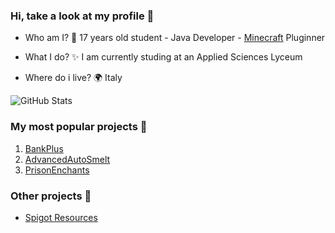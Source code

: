 ### Hi, take a look at my profile 👋

- Who am I? 🤔 
17 years old student - Java Developer - [Minecraft](https://www.minecraft.net/it-it) Pluginner

- What I do? ✨ 
I am currently studing at an Applied Sciences Lyceum

- Where do i live? 🌍 
Italy

![GitHub Stats](https://github-readme-stats.vercel.app/api?username=Pulsih&show_icons=true&count_private=true)

### My most popular projects 💎

1. [BankPlus](https://www.spigotmc.org/resources/%E2%9C%A8-bankplus-%E2%9C%A8.93130/)
2. [AdvancedAutoSmelt](https://www.spigotmc.org/resources/%E2%9C%A8-advancedautosmelt-%E2%9C%A8-autosmelt-autopickup-inventoryfull-alert-1-7-1-19-compatible.90587/)
3. [PrisonEnchants](https://www.spigotmc.org/resources/%E2%AD%90-prisonenchants-free-%E2%AD%90-custom-enchants-token-system-plugin-addons-and-more.95791/)

### Other projects 🌟

- [Spigot Resources](https://www.spigotmc.org/resources/authors/pulsi_.1061803/)
